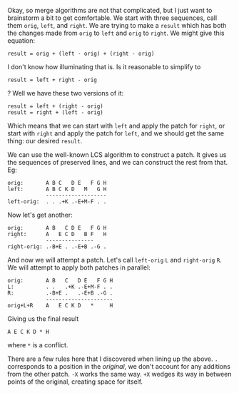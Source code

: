 Okay, so merge algorithms are not that complicated, but I just want to
brainstorm a bit to get comfortable. We start with three sequences, call
them `orig`, `left`, and `right`. We are trying to make a `result` which
has both the changes made from `orig` to `left` and `orig` to `right`.
We might give this equation:

    result = orig + (left - orig) + (right - orig)

I don't know how illuminating that is. Is it reasonable to simplify to

    result = left + right - orig

? Well we have these two versions of it:

    result = left + (right - orig)
    result = right + (left - orig)

Which means that we can start with `left` and apply the patch for
`right`, or start with `right` and apply the patch for `left`, and we
should get the same thing: our desired `result`. 

We can use the well-known LCS algorithm to construct a patch.  It gives
us the sequences of preserved lines, and we can construct the rest from
that.  Eg:

    orig:       A B C   D E   F G H
    left:       A B C K D   M   G H
                -------------------
    left-orig:  . . .+K .-E+M-F . .

Now let's get another:

    orig:       A B   C D E   F G H
    right:      A   E C D   B F   H
                ---------------
    right-orig: .-B+E . .-E+B .-G .

And now we will attempt a patch.  Let's call `left-orig` `L` and
`right-orig` `R`.  We will attempt to apply both patches in parallel:

    orig:       A B   C   D E   F G H
    L:          . .   .+K .-E+M-F . .
    R:          .-B+E .   .-E+B .-G .
                ---------------------
    orig+L+R    A   E C K D   *     H

Giving us the final result

    A E C K D * H

where `*` is a conflict. 

There are a few rules here that I discovered when lining up the above.
`.` corresponds to a position in the _original_, we don't account for
any additions from the other patch.  `-X` works the same way.  `+X`
wedges its way in between points of the original, creating space for
itself.

<!-- vim: tw=72 
-->
